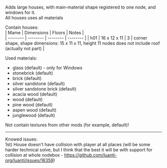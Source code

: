 Adds large houses, with main-material shape registered to one node, and windows for it.  
All houses uses all materials

Contain houses:  
| Mame | Dimensions | Floors | Notes |  
| -------- | -------- | -------- | -------- |
| h01 | 16 x 12 x 11 | 3 | corner shape,  shape dimensions: 15 x 11 x 11,  height 11 nodes does not include roof (actually not part) |

Used materials:  
* glass (default) - only for Windows
* stonebrick (default)
* brick (default)
* silver sandstone (default)
* silver sandstone brick (default)
* acacia wood (default)
* wood (default)
* pine wood (default)
* aspen wood (default)
* junglewood (default)

Not contain textures from other mods (for example, default)!

------------
Knowed issues:  
1st) House doesn't have collision with player at all places (will be some harder technical solve, but I think that the best it will be with support for collision at whole nodebox - https://github.com/luanti-org/luanti/issues/16359)
